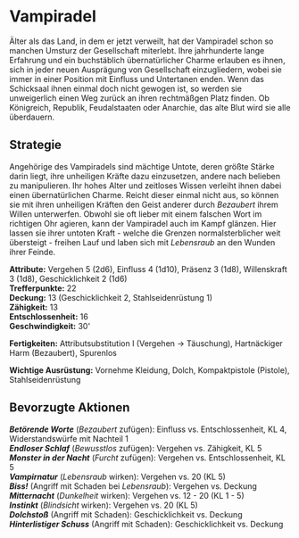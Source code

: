 # Vampiradel
Älter als das Land, in dem er jetzt verweilt, hat der Vampiradel schon so manchen Umsturz der Gesellschaft miterlebt. Ihre jahrhunderte lange Erfahrung und ein buchstäblich übernatürlicher Charme erlauben es ihnen, sich in jeder neuen Ausprägung von Gesellschaft einzugliedern, wobei sie immer in einer Position mit Einfluss und Untertanen enden. Wenn das Schicksaal ihnen einmal doch nicht gewogen ist, so werden sie unweigerlich einen Weg zurück an ihren rechtmäßgen Platz finden. Ob Königreich, Republik, Feudalstaaten oder Anarchie, das alte Blut wird sie alle überdauern. 

## Strategie
Angehörige des Vampiradels sind mächtige Untote, deren größte Stärke darin liegt, ihre unheiligen Kräfte dazu einzusetzen, andere nach belieben zu manipulieren. Ihr hohes Alter und zeitloses Wissen verleiht ihnen dabei einen übernatürlichen Charme. Reicht dieser einmal nicht aus, so können sie mit ihren unheiligen Kräften den Geist anderer durch _Bezaubert_ ihrem Willen unterwerfen. Obwohl sie oft lieber mit einem falschen Wort im richtigen Ohr agieren, kann der Vampiradel auch im Kampf glänzen. Hier lassen sie ihrer untoten Kraft - welche die Grenzen normalsterblicher weit übersteigt - freihen Lauf und laben sich mit _Lebensraub_ an den Wunden ihrer Feinde.

**Attribute:** Vergehen 5 (2d6), Einfluss 4 (1d10), Präsenz 3 (1d8), Willenskraft 3 (1d8), Geschicklichkeit 2 (1d6)  
**Trefferpunkte:** 22  
**Deckung:** 13 (Geschicklichkeit 2, Stahlseidenrüstung 1)  
**Zähigkeit:** 13  
**Entschlossenheit:** 16  
**Geschwindigkeit:** 30'  

**Fertigkeiten:** Attributsubstitution I (Vergehen -> Täuschung), Hartnäckiger Harm (Bezaubert), Spurenlos

**Wichtige Ausrüstung:** Vornehme Kleidung, Dolch, Kompaktpistole (Pistole), Stahlseidenrüstung

## Bevorzugte Aktionen
***Betörende Worte*** (_Bezaubert_ zufügen): Einfluss vs. Entschlossenheit, KL 4, Widerstandswürfe mit Nachteil 1  
***Endloser Schlaf*** (_Bewusstlos_ zufügen): Vergehen vs. Zähigkeit, KL 5  
***Monster in der Nacht*** (_Furcht_ zufügen): Vergehen vs. Entschlossenheit, KL 5  
***Vampirnatur*** (_Lebensraub_ wirken): Vergehen vs. 20 (KL 5)  
***Biss!*** (Angriff mit Schaden bei _Lebensraub_): Vergehen vs. Deckung  
***Mitternacht*** (_Dunkelheit_ wirken): Vergehen vs. 12 - 20 (KL 1 - 5)  
***Instinkt*** (_Blindsicht_ wirken): Vergehen vs. 20 (KL 5)  
***Dolchstoß*** (Angriff mit Schaden): Geschicklichkeit vs. Deckung  
***Hinterlistiger Schuss*** (Angriff mit Schaden): Geschicklichkeit vs. Deckung  
